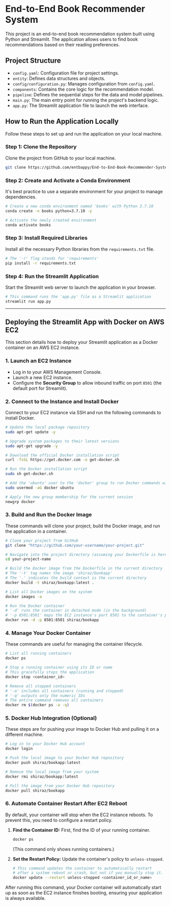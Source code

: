 # End-to-End Book Recommender System

This project is an end-to-end book recommendation system built using Python and Streamlit. The application allows users to find book recommendations based on their reading preferences.

## Project Structure

  * `config.yaml`: Configuration file for project settings.
  * `entity`: Defines data structures and objects.
  * `config/configuration.py`: Manages configuration from `config.yaml`.
  * `components`: Contains the core logic for the recommendation model.
  * `pipeline`: Defines the sequential steps for the data and model pipelines.
  * `main.py`: The main entry point for running the project's backend logic.
  * `app.py`: The Streamlit application file to launch the web interface.

## How to Run the Application Locally

Follow these steps to set up and run the application on your local machine.

### Step 1: Clone the Repository

Clone the project from GitHub to your local machine.

```bash
git clone https://github.com/entbappy/End-to-End-Book-Recommender-System.git
```

### Step 2: Create and Activate a Conda Environment

It's best practice to use a separate environment for your project to manage dependencies.

```bash
# Create a new conda environment named 'books' with Python 3.7.10
conda create -n books python=3.7.10 -y

# Activate the newly created environment
conda activate books
```

### Step 3: Install Required Libraries

Install all the necessary Python libraries from the `requirements.txt` file.

```bash
# The '-r' flag stands for 'requirements'
pip install -r requirements.txt
```

### Step 4: Run the Streamlit Application

Start the Streamlit web server to launch the application in your browser.

```bash
# This command runs the 'app.py' file as a Streamlit application
streamlit run app.py
```

-----

## Deploying the Streamlit App with Docker on AWS EC2

This section details how to deploy your Streamlit application as a Docker container on an AWS EC2 instance.

### 1\. Launch an EC2 Instance

  * Log in to your AWS Management Console.
  * Launch a new EC2 instance.
  * Configure the **Security Group** to allow inbound traffic on port `8501` (the default port for Streamlit).

### 2\. Connect to the Instance and Install Docker

Connect to your EC2 instance via SSH and run the following commands to install Docker.

```bash
# Update the local package repository
sudo apt-get update -y

# Upgrade system packages to their latest versions
sudo apt-get upgrade -y

# Download the official Docker installation script
curl -fsSL https://get.docker.com -o get-docker.sh

# Run the Docker installation script
sudo sh get-docker.sh

# Add the 'ubuntu' user to the 'docker' group to run Docker commands without 'sudo'
sudo usermod -aG docker ubuntu

# Apply the new group membership for the current session
newgrp docker
```

### 3\. Build and Run the Docker Image

These commands will clone your project, build the Docker image, and run the application in a container.

```bash
# Clone your project from GitHub
git clone "https://github.com/your-username/your-project.git"

# Navigate into the project directory (assuming your Dockerfile is here)
cd your-project-name

# Build the Docker image from the Dockerfile in the current directory
# The '-t' tag names the image 'shiraz/bookapp'
# The '.' indicates the build context is the current directory
docker build -t shiraz/bookapp:latest . 

# List all Docker images on the system
docker images -a 

# Run the Docker container
# '-d' runs the container in detached mode (in the background)
# '-p 8501:8501' maps the EC2 instance's port 8501 to the container's port 8501
docker run -d -p 8501:8501 shiraz/bookapp 
```

### 4\. Manage Your Docker Container

These commands are useful for managing the container lifecycle.

```bash
# List all running containers
docker ps 

# Stop a running container using its ID or name
# This gracefully stops the application
docker stop <container_id>

# Remove all stopped containers
# '-a' includes all containers (running and stopped)
# '-q' outputs only the numeric IDs
# The entire command removes all containers
docker rm $(docker ps -a -q)
```

### 5\. Docker Hub Integration (Optional)

These steps are for pushing your image to Docker Hub and pulling it on a different machine.

```bash
# Log in to your Docker Hub account
docker login 

# Push the local image to your Docker Hub repository
docker push shiraz/bookapp:latest 

# Remove the local image from your system
docker rmi shiraz/bookapp:latest

# Pull the image from your Docker Hub repository
docker pull shiraz/bookapp
```

### 6\. Automate Container Restart After EC2 Reboot

By default, your container will stop when the EC2 instance reboots. To prevent this, you need to configure a restart policy.

1.  **Find the Container ID:** First, find the ID of your running container.

    ```bash
    docker ps
    ```

    (This command only shows running containers.)

2.  **Set the Restart Policy:** Update the container's policy to `unless-stopped`.

    ```bash
    # This command updates the container to automatically restart
    # after a system reboot or crash, but not if you manually stop it.
    docker update --restart unless-stopped <container_id_or_name>
    ```

After running this command, your Docker container will automatically start up as soon as the EC2 instance finishes booting, ensuring your application is always available.
